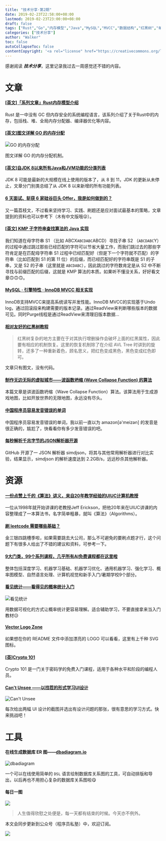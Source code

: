 ```yaml
---
title: "技术分享·第2期"
date: 2019-02-23T22:58:00+08:00
lastmod: 2019-02-23T23:00:00+08:00
draft: false
tags: ["Rust","Go","内存模型","Java","MySQL","MVCC","数据结构","红黑树","单词","JSON","算法","Leetcode","面试","概率统计","机器学习"]
categories: ["技术分享"]
author: "Walker"
toc: false
autoCollapseToc: false
contentCopyright: '<a rel="license" href="https://creativecommons.org/licenses/by-nc-nd/4.0/deed.zh">自由转载-非商用-非衍生-保持署名</a>'
---
```


感谢阅读 ***技术分享***，这里记录我过去一周感觉还不错的内容。

<!--more-->

# 文章

#### [[英文]「系列文章」Rust内存模型介绍](https://speice.io/2019/02/understanding-allocations-in-rust.html)

Rust 是一中没有 GC 但内存安全的系统编程语言，该系列介绍了关于Rust中的内存，包括栈、堆、全局内存分配器、编译器优化等内容。

#### [[英文]图文详解 GO 的内存分配](https://blog.learngoprogramming.com/a-visual-guide-to-golang-memory-allocator-from-ground-up-e132258453ed)

![GO 的内存分配](/img/go_memory.png)

图文详解 GO 的内存分配机制。

#### [[英文]自JDK 8以来所有Java和JVM功能的分类列表](https://advancedweb.hu/2019/02/19/post_java_8/)

JDK 8 可能是最新的大规模在线上使用的版本了，从 8 到 11，JDK 的更新从未停止，文章分门别类总结了从 JDK 8 以来新增的所有功能列表。

#### [6 天面试、斩获 6 家硅谷巨头 Offer，我是如何做到的？](https://www.infoq.cn/article/gkUZZ_qQ6gCuoqpSAcw3)

又一篇荔枝文，不过看来坚持学习、实践、刷题还是应对面试最基本的策略，文章提到的资料也可以参考下（木有中文版哦😜）。

#### [[英文] KMP 子字符串查找算法的 Java 实现](https://www.solutionfactory.in/posts/Knuth-Morris-Pratt-Substring-Search-Algorithm-with-Java-Example)

我们知道在母字符串 S1 （比如 ABCX`ABCDABC`ABCD）寻找子串 S2 （`ABCDABC`Y）的过程中通过跳过那些已经匹配的字符可以节省大量工作，而我们跳过去的那些字符肯定是在匹配母字符串 S1 过程中已经匹配好（但是下一个字符就不匹配）的字符串（比如匹配到 S1 的第 11 位）的后缀，而已经匹配好的字符串既是 S1 的子串，又是 S2 的子串（这里就是 `ABCDABC`），因此跳过的字符数肯定是从 S2 中不断寻找与前缀匹配的后缀，这就是 KMP 算法的本质。如果听不懂没关系，好好看文章🙃🙃🙃。

#### [MySQL · 引擎特性 · InnoDB MVCC 相关实现](http://mysql.taobao.org/monthly/2018/11/04/)

InnoDB支持MVCC来提高系统读写并发性能。InnoDB MVCC的实现基于Undo log，通过回滚段来构建需要的版本记录。通过ReadView来判断哪些版本的数据可见。同时Purge线程是通过ReadView来清理旧版本数据...

#### [相对友好的红黑树教程](http://rkhcy.github.io/2019/02/14/Red_Black_Tree/)

> 红黑树复杂的地方主要在于对其执行增删操作会破坏上面的红黑属性，因此要有相应的机制恢复。这里的恢复机制除了在介绍 AVL Tree 时讲到的旋转，还多了一种重新着色，顾名思义，把红色变成黑色，黑色变成红色即可。

文章只有图文，没有代码。

#### [制作无边无际的虚拟城市——波函数坍缩 (Wave Collapse Function) 的算法](https://mp.weixin.qq.com/s/WIx-yzbvgwSaKrRMIbgY2w)

本篇文章是讲波函数坍缩（Wave Collapse Function）算法。该算法用于生成游戏地图，比如开放世界的无限地图，永远没有尽头。

#### [中国程序员容易发音错误的单词](https://github.com/shimohq/chinese-programmer-wrong-pronunciation)

中国程序员容易发音错误的单词，我以前一直以为 amazon[ə'meizən] 的发音是很正确的，尴尬了，快看看你有多少发音错误的吧。

#### [每秒解析千兆字节的JSON解析器开源](https://mp.weixin.qq.com/s/CUsFecFrgniByF2SvLnYVA)

GitHub 开源了一 JSON 解析器 simdjson，将其与其他常用解析器进行对比实验，结果显示，simdjson 的解析速度达到 2.2GB/s，远远秒杀其他解析器。

# 资源

#### [一份点赞上千的《算法》讲义，来自20年教学经验的UIUC计算机教授](https://zhuanlan.zhihu.com/p/53933538)

一位从1998年就开始讲课的老教授Jeff Erickson，把他20年来在UIUC讲课的内容整理成了一本算法书，名字简单粗暴，就叫《算法》（Algorithms）。

#### [刷 leetcode 需要哪些基础？](https://www.zhihu.com/question/30737325)

金三银四跳槽季啦，如果需要跳去大公司，那么不可避免的要刷点题才行，这个问题下有很多人给出了不错的建议和资料，可参考一下。

#### [9大门类，99个系列课程，几乎所有AI免费课程都在这里啦](https://zhuanlan.zhihu.com/p/56249178)

整体包括深度学习、机器学习基础、机器学习优化、通用机器学习、强化学习、概率图模型、自然语言处理、计算机视觉和新手入门/暑期学校9个部分。

#### [看见统计——看得见的概率统计入门](https://seeing-theory.brown.edu/cn.html)

![看见统计](/img/seeing-theory.gif)

用数据可视化的方式让概率统计更容易理解。适合辅助学习，不要直接拿来当入门教材😥

#### [Vector Logo Zone](https://www.vectorlogo.zone/)

如果想在你的 README 文件中添加漂亮的 LOGO 可以看看，这里有上千种 SVG 图标。

#### [[英]Crypto 101 ](https://www.crypto101.io/)

Crypto 101 是一门关于密码学的免费入门课程，适用于各种水平和阶段的编程人员。

#### [Can't Unsee ——以找茬的形式学习UI设计](https://cantunsee.space/)

![Can't Unsee](/img/cantunsee.space.png)

每次给出两幅 UI 设计的截图并选出有设计问题的那张，很有意思的学习方式。快来挑战吧！


# 工具

#### 在线生成数据库 ER 图——[dbadiagram.io](https://dbdiagram.io) 

![dbadiagram](/img/dbdiagram.io.png)

一个可以在线使用简单的 `DSL` 语言绘制数据库关系图的工具，可自动排版和导出，以后再也不用担心复杂的数据库关系图啦😋


#### 每日一图

![](/img/photo-1549434999-7c0f57709189.jpeg)

>人生值得欣慰之处便是，每一天都有结束的时候。今天亦不例外。

本文会同步更新到公众号（程序员私塾）中，欢迎订阅。 

![](/img/WechatIMG147.jpeg)